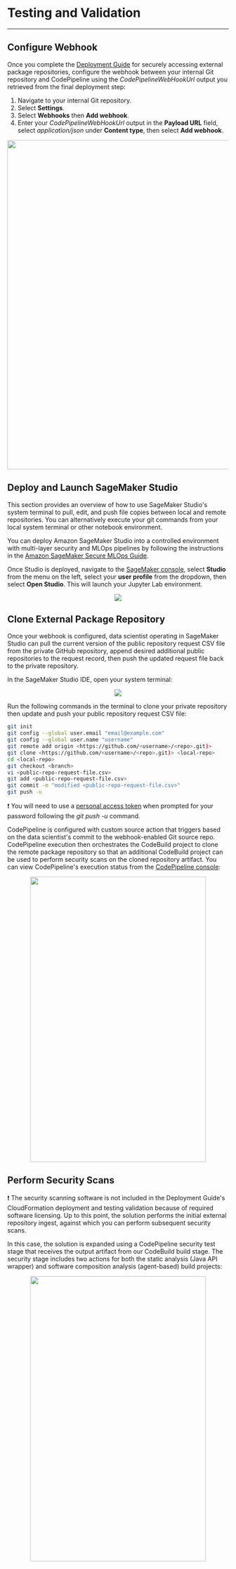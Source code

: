 # Testing and Validation
---
## Configure Webhook
Once you complete the [Deployment Guide](documentation/deployment-guide.md) for securely accessing external package repositories, configure the webhook between your internal Git repository and CodePipeline using the _CodePipelineWebHookUrl_ output you retrieved from the final deployment step:

1. Navigate to your internal Git repository.
2. Select **Settings**.
3. Select **Webhooks** then **Add webhook**.
4. Enter your _CodePipelineWebHookUrl_ output in the **Payload URL** field, select _application/json_ under **Content type**, then select **Add webhook**.

<p align="center">
  <img width="700" height="750" src="../img/webhook-config.png">
</p>

## Deploy and Launch SageMaker Studio
This section provides an overview of how to use SageMaker Studio's system terminal to pull, edit, and push file copies between local and remote repositories. You can alternatively execute your git commands from your local system terminal or other notebook environment.

You can deploy Amazon SageMaker Studio into a controlled environment with multi-layer security and MLOps pipelines by following the instructions in the [Amazon SageMaker Secure MLOps Guide](https://github.com/aws-samples/amazon-sagemaker-secure-mlops).

Once Studio is deployed, navigate to the [SageMaker console](https://console.aws.amazon.com/sagemaker/home?#/dashboard), select **Studio** from the menu on the left, select your **user profile** from the dropdown, then select **Open Studio**. This will launch your Jupyter Lab environment.

<p align="center">
  <img src="../img/studio-console.png">
</p>

## Clone External Package Repository
Once your webhook is configured, data scientist operating in SageMaker Studio can pull the current version of the public repository request CSV file from the private GitHub repository, append desired additional public repositories to the request record, then push the updated request file back to the private repository.

In the SageMaker Studio IDE, open your system terminal:

<p align="center">
  <img src="../img/studio-terminal.png">
</p>

Run the following commands in the terminal to clone your private repository then update and push your public repository request CSV file:

```sh
git init
git config --global user.email "email@example.com"
git config --global user.name "username"
git remote add origin <https://github.com/<username>/<repo>.git)>
git clone <https://github.com/<username>/<repo>.git)> <local-repo>
cd <local-repo>
git checkout <branch>
vi <public-repo-request-file.csv>
git add <public-repo-request-file.csv>
git commit -m "modified <public-repo-request-file.csv>"
git push -u
```
❗ You will need to use a [personal access token](https://docs.github.com/en/authentication/keeping-your-account-and-data-secure/creating-a-personal-access-token) when prompted for your password following the _git push -u_ command.

CodePipeline is configured with custom source action that triggers based on the data scientist's commit to the webhook-enabled Git source repo. CodePipeline execution then orchestrates the CodeBuild project to clone the remote package repository so that an additional CodeBuild project can be used to perform security scans on the cloned repository artifact. You can view CodePipeline's execution status from the [CodePipeline console](https://docs.aws.amazon.com/codepipeline/latest/userguide/pipelines-view-console.html#pipelines-executions-status-console):

<p align="center">
  <img width="400" height="650" src="../img/pipeline-execution.png">
</p>

## Perform Security Scans
❗ The security scanning software is not included in the Deployment Guide's CloudFormation deployment and testing validation because of required software licensing. Up to this point, the solution performs the initial external repository ingest, against which you can perform subsequent security scans.

In this case, the solution is expanded using a CodePipeline security test stage that receives the output artifact from our CodeBuild build stage. The security stage includes two actions for both the static analysis (Java API wrapper) and software composition analysis (agent-based) build projects:


<p align="center">
  <img width="400" height="650" src="../img/security-scan.png">
</p>


